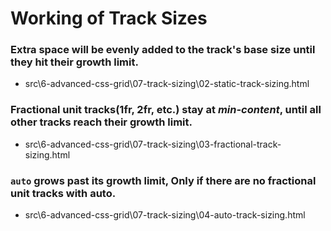 # Working of Track Sizes

### Extra space will be evenly added to the track's base size until they hit their growth limit.

- src\6-advanced-css-grid\07-track-sizing\02-static-track-sizing.html

### Fractional unit tracks(1fr, 2fr, etc.) stay at _min-content_, until all other tracks reach their growth limit.

- src\6-advanced-css-grid\07-track-sizing\03-fractional-track-sizing.html

### `auto` grows past its growth limit, Only if there are no fractional unit tracks with auto.

- src\6-advanced-css-grid\07-track-sizing\04-auto-track-sizing.html
